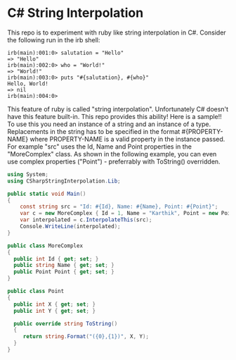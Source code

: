# C# String Interpolation

This repo is to experiment with ruby like string interpolation in C#. Consider the following run in the irb shell:

```shell
irb(main):001:0> salutation = "Hello"
=> "Hello"
irb(main):002:0> who = "World!"
=> "World!"
irb(main):003:0> puts "#{salutation}, #{who}"
Hello, World!
=> nil
irb(main):004:0>
```

This feature of ruby is called "string interpolation". Unfortunately C# doesn't have this feature built-in. This repo provides this ability! Here is a sample!! To use this you need an instance of a string and an instance of a type. Replacements in the string has to be specified in the format #{PROPERTY-NAME} where PROPERTY-NAME is a valid property in the instance passed. For example "src" uses the Id, Name and Point properties in the "MoreComplex" class. As shown in the following example, you can even use complex properties ("Point") - preferrably with ToString() overridden.

```csharp
using System;
using CSharpStringInterpolation.Lib;

public static void Main()
{
    const string src = "Id: #{Id}, Name: #{Name}, Point: #{Point}";
    var c = new MoreComplex { Id = 1, Name = "Karthik", Point = new Point { X = 1, Y = 2 } };
    var interpolated = c.InterpolateThis(src);
    Console.WriteLine(interpolated);
}

public class MoreComplex
{
  public int Id { get; set; }
  public string Name { get; set; }
  public Point Point { get; set; }
}

public class Point
{
  public int X { get; set; }
  public int Y { get; set; }

  public override string ToString()
  {
     return string.Format("({0},{1})", X, Y);
  }
}
```
